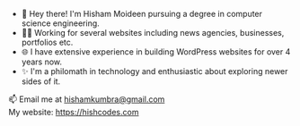 - 👋 Hey there! I'm Hisham Moideen pursuing a degree in computer science engineering.
- 👨‍💻 Working for several websites including news agencies, businesses, portfolios etc.
- 🌐 I have extensive experience in building WordPress websites for over 4 years now.
- ✨ I'm a philomath in technology and enthusiastic about exploring newer sides of it.


📫 Email me at hishamkumbra@gmail.com
<br>
My website: https://hishcodes.com
